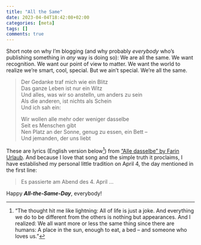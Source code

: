 ```yaml
---
title: "All the Same"
date: 2023-04-04T18:42:08+02:00
categories: [meta]
tags: []
comments: true
---
```


Short note on why I’m blogging (and why probably _everybody_ who’s publishing something in _any_ way is doing so): We are all the same. We want recognition. We want our point of view to matter. We want the world to realize we’re smart, cool, special. But we ain’t special. We’re all the same.

<blockquote cite="https://www.farin-urlaub.de/songs/alle-dasselbe">
  <p>
    Der Gedanke traf mich wie ein Blitz<br>
    Das ganze Leben ist nur ein Witz<br>
    Und alles, was wir so anstelln, um anders zu sein<br>
    Als die anderen, ist nichts als Schein<br>
    Und ich sah ein:<br>
  </p>
  <p>
    Wir wollen alle mehr oder weniger dasselbe<br>
    Seit es Menschen gibt<br>
    Nen Platz an der Sonne, genug zu essen, ein Bett –<br>
    Und jemanden, der uns liebt<br>
  </p>
</blockquote>

These are lyrics (English version below[^1]) from [“Alle dasselbe” by Farin Urlaub](https://www.farin-urlaub.de/songs/alle-dasselbe). And because I love that song and the simple truth it proclaims, I have established my personal little tradition on April 4, the day mentioned in the first line:

> Es passierte am Abend des 4. April …

Happy _**All-the-Same-Day**_, everybody!

[^1]:
    “The thought hit me like lightning: All of life is just a joke. And everything we do to be different from the others is nothing but appearances. And I realized: We all want more or less the same thing since there are humans: A place in the sun, enough to eat, a bed – and someone who loves us.”
